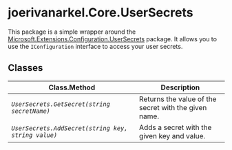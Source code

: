 # joerivanarkel.Core.UserSecrets

This package is a simple wrapper around the [Microsoft.Extensions.Configuration.UserSecrets](https://www.nuget.org/packages/Microsoft.Extensions.Configuration.UserSecrets/) package. It allows you to use the `IConfiguration` interface to access your user secrets.

## Classes
| Class.Method | Description |
| --- | --- |
| <i>`UserSecrets.GetSecret(string secretName)`<i> | Returns the value of the secret with the given name. |
| <i>`UserSecrets.AddSecret(string key, string value)`<i> | Adds a secret with the given key and value. |
